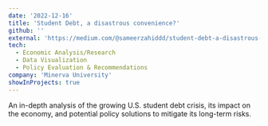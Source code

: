 ```yaml
---
date: '2022-12-16'
title: 'Student Debt, a disastrous convenience?'
github: ''
external: 'https://medium.com/@sameerzahiddd/student-debt-a-disastrous-convenience-1595ebab2e76'
tech:
  - Economic Analysis/Research
  - Data Visualization
  - Policy Evaluation & Recommendations
company: 'Minerva University'
showInProjects: true
---
```


An in-depth analysis of the growing U.S. student debt crisis, its impact on the economy, and potential policy solutions to mitigate its long-term risks.
